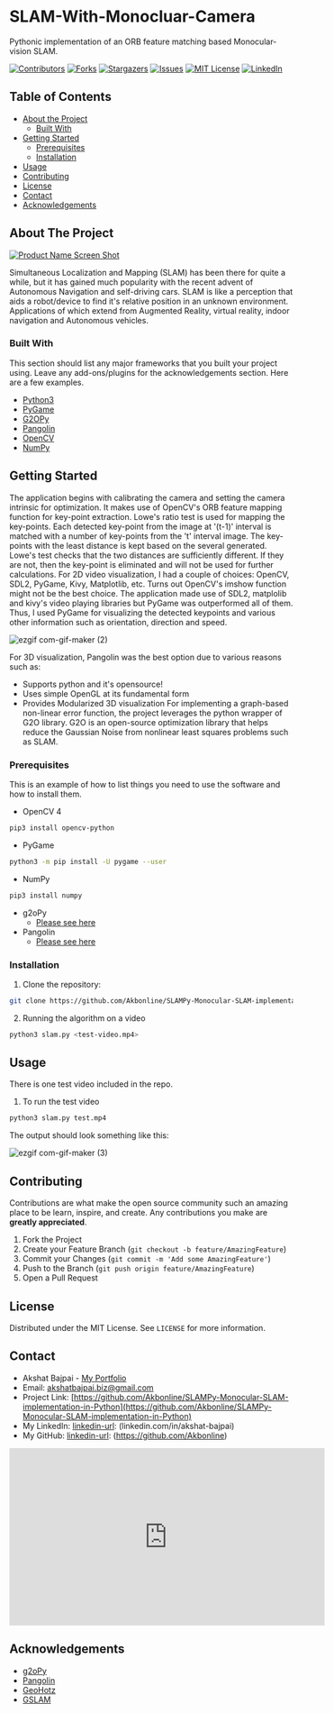 # SLAM-With-Monocluar-Camera
Pythonic implementation of an ORB feature matching based Monocular-vision SLAM. 
<!--
*** Thanks for checking out the application. If you have a suggestion that would
*** make this better, please fork the repo and create a pull request or simply open
*** an issue with the tag "Added this change".
-->





<!-- PROJECT SHIELDS -->
<!--
*** I'm using markdown "reference style" links for readability.
*** Reference links are enclosed in brackets [ ] instead of parentheses ( ).
*** See the bottom of this document for the declaration of the reference variables
*** for contributors-url, forks-url, etc. This is an optional, concise syntax you may use.
*** https://www.markdownguide.org/basic-syntax/#reference-style-links
-->
[![Contributors][contributors-shield]][contributors-url]
[![Forks][forks-shield]][forks-url]
[![Stargazers][stars-shield]][stars-url]
[![Issues][issues-shield]][issues-url]
[![MIT License][license-shield]][license-url]
[![LinkedIn][linkedin-shield]][linkedin-url]



<!-- TABLE OF CONTENTS -->
## Table of Contents

* [About the Project](#about-the-project)
  * [Built With](#built-with)
* [Getting Started](#getting-started)
  * [Prerequisites](#prerequisites)
  * [Installation](#installation)
* [Usage](#usage)
* [Contributing](#contributing)
* [License](#license)
* [Contact](#contact)
* [Acknowledgements](#acknowledgements)



<!-- ABOUT THE PROJECT -->
## About The Project

[![Product Name Screen Shot][product-screenshot]](https://example.com)

Simultaneous Localization and Mapping (SLAM) has been there for quite a while, but it has gained much popularity with the recent advent of Autonomous Navigation and self-driving cars. SLAM is like a perception that aids a robot/device to find it's relative position in an unknown environment. Applications of which extend from Augmented Reality, virtual reality, indoor navigation and Autonomous vehicles. 

### Built With
This section should list any major frameworks that you built your project using. Leave any add-ons/plugins for the acknowledgements section. Here are a few examples.
* [Python3](https://www.python.org/download/releases/3.0/)
* [PyGame](https://www.pygame.org/)
* [G2OPy](https://github.com/uoip/g2opy)
* [Pangolin](https://github.com/uoip/pangolin)
* [OpenCV](https://pypi.org/project/opencv-python/)
* [NumPy](https://numpy.org/)


<!-- GETTING STARTED -->
## Getting Started
The application begins with calibrating the camera and setting the camera intrinsic for optimization. It makes use of OpenCV's ORB feature mapping function for key-point extraction. Lowe's ratio test is used for mapping the key-points. Each detected key-point from the image at '(t-1)' interval is matched with a number of key-points from the 't' interval image. The key-points with the least distance is kept based on the several generated. Lowe's test checks that the two distances are sufficiently different. If they are not, then the key-point is eliminated and will not be used for further calculations. For 2D video visualization, I had a couple of choices: OpenCV, SDL2, PyGame, Kivy, Matplotlib, etc. Turns out OpenCV's imshow function might not be the best choice. The application made use of SDL2, matplolib and kivy's video playing libraries but PyGame was outperformed all of them. Thus, I used PyGame for visualizing the detected keypoints and various other information such as orientation, direction and speed.

![ezgif com-gif-maker (2)](https://user-images.githubusercontent.com/35187768/97795406-159b3d00-1bc3-11eb-9a7e-2f8caef2bac9.gif)


For 3D visualization, Pangolin was the best option due to various reasons such as:

* Supports python and it's opensource!
* Uses simple OpenGL at its fundamental form
* Provides Modularized 3D visualization
For implementing a graph-based non-linear error function, the project leverages the python wrapper of G2O library. G2O is an open-source optimization library that helps reduce the Gaussian Noise from nonlinear least squares problems such as SLAM.

### Prerequisites

This is an example of how to list things you need to use the software and how to install them.
* OpenCV 4
```sh
pip3 install opencv-python
```
* PyGame
```sh
python3 -m pip install -U pygame --user
```
* NumPy
```sh
pip3 install numpy
```
* g2oPy
  * [Please see here](https://github.com/uoip/g2opy)
* Pangolin
  * [Please see here](https://github.com/uoip/pangolin)

### Installation

1. Clone the repository:
```sh
git clone https://github.com/Akbonline/SLAMPy-Monocular-SLAM-implementation-in-Python.git
```
2. Running the algorithm on a video
```sh
python3 slam.py <test-video.mp4>
```

<!-- USAGE EXAMPLES -->
## Usage

There is one test video included in the repo.

1. To run the test video
```sh
python3 slam.py test.mp4
```
The output should look something like this:

![ezgif com-gif-maker (3)](https://user-images.githubusercontent.com/35187768/97795404-1207b600-1bc3-11eb-95e7-5dbcd1419310.gif)

<!-- CONTRIBUTING -->
## Contributing

Contributions are what make the open source community such an amazing place to be learn, inspire, and create. Any contributions you make are **greatly appreciated**.

1. Fork the Project
2. Create your Feature Branch (`git checkout -b feature/AmazingFeature`)
3. Commit your Changes (`git commit -m 'Add some AmazingFeature'`)
4. Push to the Branch (`git push origin feature/AmazingFeature`)
5. Open a Pull Request



<!-- LICENSE -->
## License

Distributed under the MIT License. See `LICENSE` for more information.



<!-- CONTACT -->
## Contact

* Akshat Bajpai - [My Portfolio](https://www.akbexpo.com) 
* Email: akshatbajpai.biz@gmail.com
* Project Link: [https://github.com/Akbonline/SLAMPy-Monocular-SLAM-implementation-in-Python](https://github.com/Akbonline/SLAMPy-Monocular-SLAM-implementation-in-Python)
* My LinkedIn: [linkedin-url]: (linkedin.com/in/akshat-bajpai)
* My GitHub: [linkedin-url]: (https://github.com/Akbonline)
<iframe width="560" height="315" src="https://www.youtube.com/embed/JUOY5DrO8R8" frameborder="0" allow="accelerometer; autoplay; clipboard-write; encrypted-media; gyroscope; picture-in-picture" allowfullscreen></iframe>

<!-- ACKNOWLEDGEMENTS -->
## Acknowledgements
* [g2oPy](https://github.com/uoip/g2opy)
* [Pangolin](https://github.com/uoip/pangolin)
* [GeoHotz](https://github.com/geohot)
* [GSLAM](https://github.com/zdzhaoyong/GSLAM)

[contributors-shield]: https://img.shields.io/github/contributors/Akbonline/SLAMPy-Monocular-SLAM-implementation-in-Python.svg?style=flat-square
[contributors-url]: https://github.com/Akbonline/SLAMPy-Monocular-SLAM-implementation-in-Python/graphs/contributors
[forks-shield]: https://img.shields.io/github/forks/Akbonline/SLAMPy-Monocular-SLAM-implementation-in-Python.svg?style=flat-square
[forks-url]: https://github.com/Akbonline/SLAMPy-Monocular-SLAM-implementation-in-Python/network/members
[stars-shield]: https://img.shields.io/github/stars/Akbonline/SLAMPy-Monocular-SLAM-implementation-in-Python.svg?style=flat-square
[stars-url]: https://github.com/Akbonline/SLAMPy-Monocular-SLAM-implementation-in-Python/stargazers
[issues-shield]: https://img.shields.io/github/issues/Akbonline/SLAMPy-Monocular-SLAM-implementation-in-Python.svg?style=flat-square
[issues-url]: https://github.com/Akbonline/SLAMPy-Monocular-SLAM-implementation-in-Python/issues
[license-shield]: https://img.shields.io/github/license/Akbonline/SLAMPy-Monocular-SLAM-implementation-in-Python.svg?style=flat-square
[license-url]: https://github.com/Akbonline/SLAMPy-Monocular-SLAM-implementation-in-Python
[linkedin-shield]: https://img.shields.io/badge/-LinkedIn-black.svg?style=flat-square&logo=linkedin&colorB=555
[linkedin-url]: https://www.linkedin.com/in/akshat-bajpai
[product-screenshot]: https://user-images.githubusercontent.com/35187768/97795404-1207b600-1bc3-11eb-95e7-5dbcd1419310.gif
